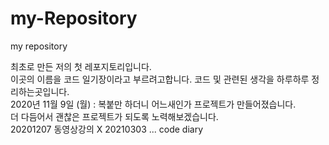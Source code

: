 # my-Repository
my repository


최초로 만든 저의 첫 레포지토리입니다.    
이곳의 이름을 코드 일기장이라고 부르려고합니다.
코드 및 관련된 생각을 하루하루 정리하는곳입니다.    
2020년 11월 9일 (월) : 복붙만 하더니 어느새인가 프로젝트가 만들어졌습니다.     
더 다듬어서 괜찮은 프로젝트가 되도록 노력해보겠습니다.    
20201207 동영상강의 X
20210303 ... code diary
